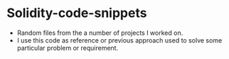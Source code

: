 # Solidity-code-snippets
- Random files from the a number of projects I worked on.
- I use this code as reference or previous approach used to solve some particular problem or requirement.
